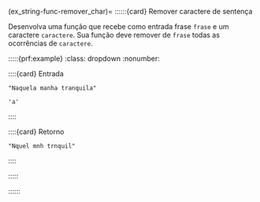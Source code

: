 (ex_string-func-remover_char)=
::::::{card} Remover caractere de sentença

Desenvolva uma função que recebe como entrada frase `frase` e um caractere `caractere`. Sua função deve remover de `frase` todas as ocorrências de `caractere`.


:::::{prf:example}
:class: dropdown
:nonumber:

::::{card} Entrada

```
"Naquela manha tranquila"
```

```
'a'
```
::::

::::{card} Retorno


```
"Nquel mnh trnquil"
```
::::

:::::

::::::